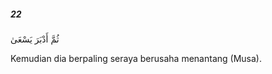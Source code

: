 ##### 22

<span class="ayah">ثُمَّ أَدْبَرَ يَسْعَىٰ</span>

<span class="ayah_translation">Kemudian dia berpaling seraya berusaha menantang (Musa).</span>
